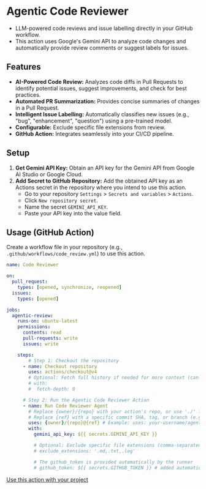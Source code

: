 # Agentic Code Reviewer

 - LLM-powered code reviews and issue labelling directly in your GitHub workflow.
 - This action uses Google's Gemini API to analyze code changes and automatically provide review comments or suggest labels for issues.

## Features

* **AI-Powered Code Review:** Analyzes code diffs in Pull Requests to identify potential issues, suggest improvements, and check for best practices.
* **Automated PR Summarization:** Provides concise summaries of changes in a Pull Request.
* **Intelligent Issue Labelling:** Automatically classifies new issues (e.g., "bug", "enhancement", "question") using a pre-trained model.
* **Configurable:** Exclude specific file extensions from review.
* **GitHub Action:** Integrates seamlessly into your CI/CD pipeline.

## Setup

1.  **Get Gemini API Key:** Obtain an API key for the Gemini API from Google AI Studio or Google Cloud.
2.  **Add Secret to GitHub Repository:** Add the obtained API key as an Actions secret in the repository where you intend to use this action.
    * Go to your repository `Settings` > `Secrets and variables` > `Actions`.
    * Click `New repository secret`.
    * Name the secret `GEMINI_API_KEY`.
    * Paste your API key into the value field.

## Usage (GitHub Action)

Create a workflow file in your repository (e.g., `.github/workflows/code_review.yml`) to use this action.

```yaml
name: Code Reviewer

on:
  pull_request:
    types: [opened, synchronize, reopened]
  issues:
    types: [opened]

jobs:
  agentic-review:
    runs-on: ubuntu-latest
    permissions:
      contents: read
      pull-requests: write
      issues: write

    steps:
        # Step 1: Checkout the repository
      - name: Checkout repository
        uses: actions/checkout@v4
        # Optional: Fetch full history if needed for more context (can increase time)
        # with:
        #  fetch-depth: 0

      # Step 2: Run the Agentic Code Reviewer Action
      - name: Run Code Reviewer Agent
        # Replace {owner}/{repo} with your action's repo, or use './' for self-testing
        # Replace {ref} with a specific commit SHA, tag, or branch (e.g., v1.0.0 or main)
        uses: {owner}/{repo}@{ref} # Example: uses: your-username/agentic-code-reviewer@main
        with:
          gemini_api_key: ${{ secrets.GEMINI_API_KEY }}

          # Optional: Exclude specific file extensions (comma-separated)
          # exclude_extensions: '.md,.txt,.log'

          # The github_token is provided automatically by the runner
          # github_token: ${{ secrets.GITHUB_TOKEN }} # added automatically by the runner
```

[Use this action with your project](https://github.com/marketplace/actions/code-reviewer-agent)
